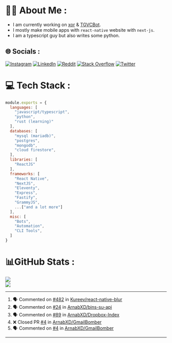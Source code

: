 # 🧑‍💻 About Me :
* I am currently working on [xor](https://github.com/xorgram/xor) & [TGVCBot](https://github.com/ArnabXD/TGVCBot).
* I mostly make mobile apps with `react-native` website with `next-js`.
* I am a typescript guy but also writes some python.

## 🌐 Socials :
[![Instagram](https://img.shields.io/badge/Instagram-%23E4405F.svg?logo=Instagram&logoColor=white)](https://instagram.com/arnabparyali) [![LinkedIn](https://img.shields.io/badge/LinkedIn-%230077B5.svg?logo=linkedin&logoColor=white)](https://linkedin.com/in/arnabparyali) [![Reddit](https://img.shields.io/badge/Reddit-%23FF4500.svg?logo=Reddit&logoColor=white)](https://reddit.com/user/ArnabXD) [![Stack Overflow](https://img.shields.io/badge/-Stackoverflow-FE7A16?logo=stack-overflow&logoColor=white)](https://stackoverflow.com/users/12250600) [![Twitter](https://img.shields.io/badge/Twitter-%231DA1F2.svg?logo=Twitter&logoColor=white)](https://twitter.com/arnabparyali) 

# 💻 Tech Stack :

```js
module.exports = {
  languages: [
    "javascript/typescript",
    "python",
    "rust (learning)"
  ],
  databases: [
    "mysql (mariadb)",
    "postgres",
    "mongodb",
    "cloud firestore",
  ],
  libraries: [
    "ReactJS"
  ],
  frameworks: [
    "React Native",
    "NextJS",
    "Eleventy",
    "Express",
    "Fastify",
    "GrammyJS",
    ...["and a lot more"]
  ],
  misc: [
    "Bots",
    "Automation",
    "CLI Tools",
  ]
}
```

# 📊GitHub Stats :
![](https://github-readme-stats.vercel.app/api?username=ArnabXD&theme=tokyonight&hide_border=false&include_all_commits=false&count_private=false)<br/>
![](https://github-readme-stats.vercel.app/api/top-langs/?username=ArnabXD&theme=tokyonight&hide_border=false&include_all_commits=false&count_private=false&layout=compact)

---

<!--START_SECTION:activity-->
1. 🗣 Commented on [#482](https://github.com/Kureev/react-native-blur/issues/482) in [Kureev/react-native-blur](https://github.com/Kureev/react-native-blur)
2. 🗣 Commented on [#24](https://github.com/ArnabXD/bins-su-api/issues/24) in [ArnabXD/bins-su-api](https://github.com/ArnabXD/bins-su-api)
3. 🗣 Commented on [#89](https://github.com/ArnabXD/Dropbox-Index/issues/89) in [ArnabXD/Dropbox-Index](https://github.com/ArnabXD/Dropbox-Index)
4. ❌ Closed PR [#4](https://github.com/ArnabXD/GmailBomber/pull/4) in [ArnabXD/GmailBomber](https://github.com/ArnabXD/GmailBomber)
5. 🗣 Commented on [#4](https://github.com/ArnabXD/GmailBomber/issues/4) in [ArnabXD/GmailBomber](https://github.com/ArnabXD/GmailBomber)
<!--END_SECTION:activity-->

---
